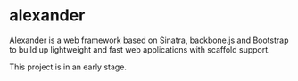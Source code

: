 alexander
=========

Alexander is a web framework based on Sinatra, backbone.js and Bootstrap to build up lightweight and fast web applications with scaffold support.

This project is in an early stage.